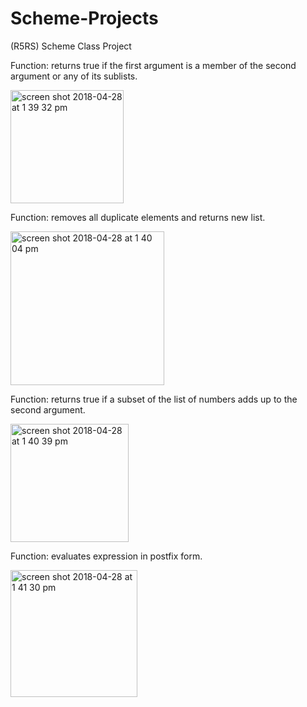 # Scheme-Projects
(R5RS) Scheme Class Project

Function: returns true if the first argument is a member of the second argument or any of its sublists.

<img width="181" alt="screen shot 2018-04-28 at 1 39 32 pm" src="https://user-images.githubusercontent.com/20143504/39399791-0357a2f2-4aea-11e8-8291-c1ab3fef955a.png">

Function: removes all duplicate elements and returns new list.

<img width="246" alt="screen shot 2018-04-28 at 1 40 04 pm" src="https://user-images.githubusercontent.com/20143504/39399792-0974946a-4aea-11e8-9c97-b91b2572274d.png">

Function: returns true if a subset of the list of numbers adds up to the second argument.

<img width="189" alt="screen shot 2018-04-28 at 1 40 39 pm" src="https://user-images.githubusercontent.com/20143504/39399794-0cb0ef8e-4aea-11e8-8afe-148c0b417b10.png">

Function: evaluates expression in postfix form.

<img width="203" alt="screen shot 2018-04-28 at 1 41 30 pm" src="https://user-images.githubusercontent.com/20143504/39399795-0f63399e-4aea-11e8-9997-ea8c62e76e4e.png">
